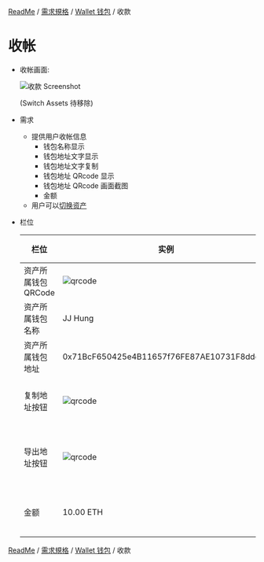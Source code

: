 [ReadMe](../README.md) / [需求規格](../requirements.md) / [Wallet 钱包](wallet.md) / 收款

# <a name="receive">收帐</a>

* 收帐画面:

  ![收款 Screenshot](/docs/assets/screen-wallet-cryptocoin-receive.png)
  
  (Switch Assets 待移除)

* 需求
  * 提供用户收帐信息
    * 钱包名称显示
    * 钱包地址文字显示
    * 钱包地址文字复制
    * 钱包地址 QRcode 显示
    * 钱包地址 QRcode 画面截图
    * 金额
  * 用户可以[切换资产](wallet_select-asset.md)

* 栏位

  栏位 | 实例 | 初始值 | 类型 | 规则与描述
  ------------- | ------------- | ------------- | ------------- | -------------
  资产所属钱包 QRCode | ![qrcode](/docs/assets/wallet-qrcode.png) |  |  | 
  资产所属钱包名称 | JJ Hung |  | 字元 | 
  资产所属钱包地址 | 0x71BcF650425e4B11657f76FE87AE10731F8ddd6F |  | 字元 | 
  复制地址按钮 | ![qrcode](/docs/assets/btn-copy-address.png) | Copy Address | 文字按钮 | 点击复制地址文字 
  导出地址按钮 | ![qrcode](/docs/assets/icon-upload.png) |  | 按钮 | 点击导出截图，支持其他应用 
  金额 | 10.00 ETH | 0.00 ETH | | 填写完毕后重新生成 QRcode
  
[ReadMe](../README.md) / [需求規格](../requirements.md) / [Wallet 钱包](wallet.md) / 收款
